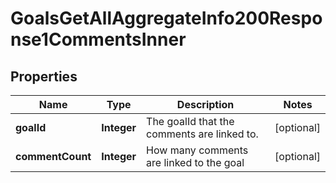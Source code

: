 

# GoalsGetAllAggregateInfo200Response1CommentsInner


## Properties

| Name | Type | Description | Notes |
|------------ | ------------- | ------------- | -------------|
|**goalId** | **Integer** | The goalId that the comments are linked to. |  [optional] |
|**commentCount** | **Integer** | How many comments are linked to the goal |  [optional] |



